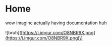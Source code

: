 # Home

wow imagine actually having documentation huh

!\[bruh\]\([https://i.imgur.com/O8NBR9X.png](https://i.imgur.com/O8NBR9X.png)\)



